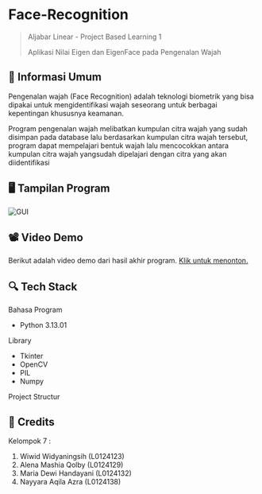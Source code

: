 # Face-Recognition
> Aljabar Linear - Project Based Learning 1
>
> Aplikasi Nilai Eigen dan EigenFace pada Pengenalan Wajah

## 📝 Informasi Umum
Pengenalan wajah (Face Recognition) adalah teknologi biometrik yang bisa dipakai untuk mengidentifikasi wajah seseorang untuk berbagai kepentingan khususnya keamanan.

Program pengenalan wajah melibatkan kumpulan citra wajah yang sudah disimpan pada database lalu berdasarkan kumpulan citra wajah tersebut, program dapat mempelajari bentuk wajah lalu mencocokkan antara kumpulan citra wajah yangsudah dipelajari dengan citra yang akan diidentifikasi

## 🖥️ Tampilan Program
![GUI]()

## 📽️ Video Demo
Berikut adalah video demo dari hasil akhir program.
[Klik untuk menonton.](https://youtu.be/BayBmtBiNf0?si=7LRgNfzkXAtttkoW)

## 🔍 Tech Stack
Bahasa Program
- Python 3.13.01

Library
- Tkinter
- OpenCV
- PIL
- Numpy

Project Structur

 
## 👥 Credits
Kelompok 7 :
1. Wiwid Widyaningsih    (L0124123)
2. Alena Mashia Qolby    (L0124129)
3. Maria Dewi Handayani  (L0124132)
4. Nayyara Aqila Azra    (L0124138)
